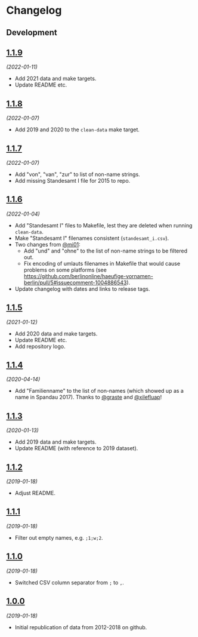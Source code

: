 # Changelog

## Development

## [1.1.9](https://github.com/berlinonline/haeufige-vornamen-berlin/releases/tag/1.1.9)

_(2022-01-11)_

- Add 2021 data and make targets.
- Update README etc.

## [1.1.8](https://github.com/berlinonline/haeufige-vornamen-berlin/releases/tag/1.1.8)

_(2022-01-07)_

- Add 2019 and 2020 to the `clean-data` make target.

## [1.1.7](https://github.com/berlinonline/haeufige-vornamen-berlin/releases/tag/1.1.7)

_(2022-01-07)_

- Add "von", "van", "zur" to list of non-name strings.
- Add missing Standesamt I file for 2015 to repo.

## [1.1.6](https://github.com/berlinonline/haeufige-vornamen-berlin/releases/tag/1.1.6)

_(2022-01-04)_

- Add "Standesamt I" files to Makefile, lest they are deleted when running `clean-data`.
- Make "Standesamt I" filenames consistent (`standesamt_i.csv`).
- Two changes from [@mi01](https://github.com/mi01):
    - Add "und" and "ohne" to the list of non-name strings to be filtered out.
    - Fix encoding of umlauts filenames in Makefile that would cause problems on some platforms (see https://github.com/berlinonline/haeufige-vornamen-berlin/pull/5#issuecomment-1004886543).
- Update changelog with dates and links to release tags. 

## [1.1.5](https://github.com/berlinonline/haeufige-vornamen-berlin/releases/tag/1.1.5)

_(2021-01-12)_

- Add 2020 data and make targets.
- Update README etc.
- Add repository logo.

## [1.1.4](https://github.com/berlinonline/haeufige-vornamen-berlin/releases/tag/1.1.4)

_(2020-04-14)_

- Add "Familienname" to the list of non-names (which showed up as a name in Spandau 2017). Thanks to [@graste](https://github.com/graste) and [@xilefluap](https://github.com/xilefluap)!

## [1.1.3](https://github.com/berlinonline/haeufige-vornamen-berlin/releases/tag/1.1.3)

_(2020-01-13)_

- Add 2019 data and make targets.
- Update README (with reference to 2019 dataset).

## [1.1.2](https://github.com/berlinonline/haeufige-vornamen-berlin/releases/tag/1.1.2)

_(2019-01-18)_

- Adjust README.

## [1.1.1](https://github.com/berlinonline/haeufige-vornamen-berlin/releases/tag/1.1.1)

_(2019-01-18)_

- Filter out empty names, e.g. `;1;w;2`.

## [1.1.0](https://github.com/berlinonline/haeufige-vornamen-berlin/releases/tag/1.1.0)

_(2019-01-18)_

- Switched CSV column separator from `;` to `,`.

## [1.0.0](https://github.com/berlinonline/haeufige-vornamen-berlin/releases/tag/1.0.0)

_(2019-01-18)_

- Initial republication of data from 2012-2018 on github.